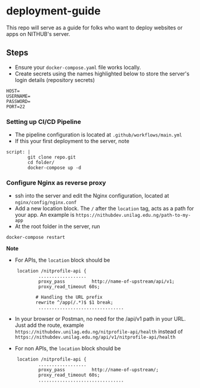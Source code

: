 # deployment-guide
This repo will serve as a guide for folks who want to deploy websites or apps on NITHUB's server.

## Steps
- Ensure your ```docker-compose.yaml``` file works locally.
- Create secrets using the names highlighted below to store the server's login details (repository secrets)
```
HOST=
USERNAME=
PASSWORD=
PORT=22
```

### Setting up CI/CD Pipeline
- The pipeline configuration is located at ```.github/workflows/main.yml```
- If this your first deployment to the server, note
```
script: |
        git clone repo.git
        cd folder/
        docker-compose up -d
```

### Configure Nginx as reverse proxy
- ssh into the server and edit the Nginx configuration, located at ```nginx/config/nginx.conf```
- Add a new location block. The ```/``` after the ```location```  tag, acts as a path for your app. An example is ```https://nithubdev.unilag.edu.ng/path-to-my-app```
- At the root folder in the server, run
```
docker-compose restart
```

**Note**
- For APIs, the ```location``` block should be
```
    location /nitprofile-api {
            ..................
            proxy_pass          http://name-of-upstream/api/v1;
            proxy_read_timeout 60s;

           # Handling the URL prefix
           rewrite ^/app(/.*)$ $1 break;
            ................................
```

- In your browser or Postman, no need for the /api/v1 path in your URL. Just add the route, example
```https://nithubdev.unilag.edu.ng/nitprofile-api/health``` instead of ```https://nithubdev.unilag.edu.ng/api/v1/nitprofile-api/health```

- For non APIs, the ```location``` block should be
```
    location /nitprofile-api {
            ..................
            proxy_pass          http://name-of-upstream/;
            proxy_read_timeout 60s;
            ................................
```